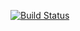 [![Build Status](https://travis-ci.org/pgm/sply2.svg?branch=master)](https://travis-ci.org/pgm/sply2)
